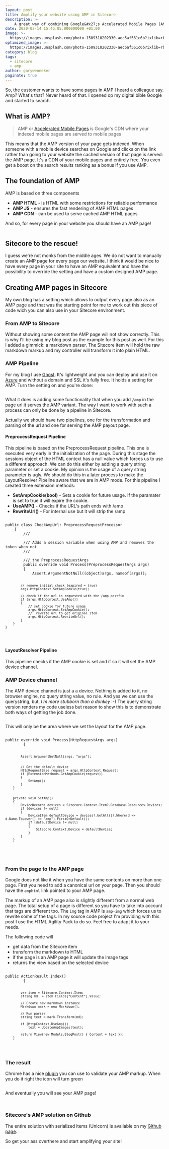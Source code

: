 ```yaml
---
layout: post
title: Amplify your website using AMP in Sitecore
description: >-
    A great way of combining Google&#x27;s Accelerated Mobile Pages (AMP) in Sitecore using this module to have every page in your Sitecore website an AMP page
date: 2020-02-14 15:46:05.000000000 +01:00
image: >-
  https://images.unsplash.com/photo-1509310202330-aec5af561c6b?ixlib=rb-0.3.5&q=80&fm=jpg&crop=entropy&cs=tinysrgb&w=1080&fit=max&ixid=eyJhcHBfaWQiOjExNzczfQ&s=3c0cf1a57c9cb78fa6d89a8738f17109
optimized_image: >-
  https://images.unsplash.com/photo-1509310202330-aec5af561c6b?ixlib=rb-0.3.5&q=80&fm=jpg&crop=entropy&cs=tinysrgb&w=1080&fit=max&ixid=eyJhcHBfaWQiOjExNzczfQ&s=3c0cf1a57c9cb78fa6d89a8738f17109
category: blog
tags:
  - sitecore
  - amp
author: garywenneker
paginate: true
---
```

<p>So, the customer wants to have some pages in AMP I heard a colleague say. Amp? What's that? Never heard of that. I opened op my digital bible Google and started to search.</p>
<h2 id="whatisamp">What is AMP?</h2>
<blockquote>
<p>AMP or <a href="https://www.ampproject.org/learn/overview/">Accelerated Mobile Pages</a> is Google's CDN where your indexed mobile pages are served to mobile pages</p>
</blockquote>
<p>This means that the AMP version of your page gets indexed. When someone with a mobile device searches on Google and clicks on the link rather than going to your website the cached version of that page is served: the AMP page. It's a CDN of your mobile pages and entirely free. You even get a boost on the search results ranking as a bonus if you use AMP.</p>
<h2 id="thefoundationofamp">The foundation of AMP</h2>
<p>AMP is based on three components</p>
<ul>
<li><strong>AMP HTML</strong> - is HTML with some restrictions for reliable performance</li>
<li><strong>AMP JS</strong> - ensures the fast rendering of AMP HTML pages</li>
<li><strong>AMP CDN</strong> - can be used to serve cached AMP HTML pages</li>
</ul>
<p>And so, for every page in your website you should have an AMP page!</p>
<p><img src="https://i.giphy.com/f2jS9VckmTzQQ.gif" alt=""></p>
<h2 id="sitecoretotherescue">Sitecore to the rescue!</h2>
<p>I guess we're not monks from the middle ages. We do not want to manually create an AMP page for every page our website. I think it would be nice to have every page in your site to have an AMP equivalent and have the possibility to override the setting and have a custom designed AMP page.</p>
<h2 id="creatingamppagesinsitecore">Creating AMP pages in Sitecore</h2>
<p>My own blog has a setting which allows to output every page also as an AMP page and that was the starting point for me to work out this piece of code wich you can also use in your Sitecore environment.</p>
<h3 id="fromamptositecore">From AMP to Sitecore</h3>
<p>Without showing some content the AMP page will not show correctly. This is why I'll be using my blog post as the example for this post as well. For this I added a gimmick: a markdown parser. The Sitecore item will hold the raw markdown markup and my controller will transform it into plain HTML.</p>
<h3 id="amppipeline">AMP Pipeline</h3>
<p>For my blog I use <a href="https://ghost.org/">Ghost</a>. It's lightweight and you can deploy and use it on <a href="https://azure.microsoft.com">Azure</a> and without a domain and SSL it's fully free. It holds a setting for AMP. Turn the setting on and you're done:</p>
<p><img src="https://gary.wenneker.org/content/images/2018/03/2018-03-25_0921.png" alt=""></p>
<p>What it does is adding some functionality that when you add <code>/amp</code> in the page url it serves the AMP variant. The way I want to work with such a process can only be done by a pipeline in Sitecore.</p>
<p>Actually we should have two pipelines, one for the transformation and parsing of the url and one for serving the AMP payout page.</p>
<h4 id="preprocessrequestpipeline">PreprocessRequest Pipeline</h4>
<p>This pipeline is based on the PreprocessRequest pipeline. This one is executed very early in the initialization of the page. During this stage the sessions object of the HTML context has a null value which forces us to use a different approach. We can do this either by adding a query string parameter or set a cookie. My opinion is the usage of a query string parameter is ugly. We should do this in a later process to make the LayoutResolver Pipeline aware that we are in AMP mode. For this pipeline I created three extension methods:</p>
<ul>
<li><strong>SetAmpCookie(bool)</strong> - Sets a cookie for future usage. If the paramater is set to true it will expire the cookie.</li>
<li><strong>UseAMP()</strong> - Checks if the URL's path ends with /amp</li>
<li><strong>RewriteUrl()</strong> - For internal use but it will strip the /amp</li>
</ul>
<pre class="line-numbers language-csharp"><code>
public class CheckAmpUrl: PreprocessRequestProcessor
    {
        /// <summary>
        /// Adds a session variable when using AMP and removes the token when not
        /// </summary>
        /// <param name="args">the PreprocessRequestArgs</param>
        public override void Process(PreprocessRequestArgs args)
        {
            Assert.ArgumentNotNull((object)args, nameof(args));

            // remove initial check (expired = true)
            args.HttpContext.SetAmpCookie(true);

            // check if the url is requested with the /amp postfix
            if (args.HttpContext.UseAmp())
            {
                // set cookie for future usage
                args.HttpContext.SetAmpCookie();
                //  rewrite url to get original item
                args.HttpContext.RewriteUrl();
            }
        }
    }
</code></pre>
<h4 id="layoutresolverpipeline">LayoutResolver Pipeline</h4>
<p>This pipeline checks if the AMP cookie is set and if so it will set the AMP device channel.</p>
<h3 id="ampdevicechannel">AMP Device channel</h3>
<p>The AMP device channel is just a a device. Nothing is added to it, no browser engine, no query string value, no rule. And yes we can use the querystring, but, <em>I'm more stubborn than a donkey</em> :-) The query string version renders my code useless but reason to show this is to demonstrate both ways of getting the job done.</p>
<p><img src="/content/images/2018/03/2018-03-25_1001.png" alt=""></p>
<p>This will only be the area where we set the layout for the AMP page.</p>
<pre class="line-numbers language-csharp"><code>
public override void Process(HttpRequestArgs args)
        {

            Assert.ArgumentNotNull(args, "args");


            // Get the default device
            HttpRequestBase request = args.HttpContext.Request;
            if (ExtensionMethods.GetAmpCookie(request))
            {
                SetAmp();
            }
        }

        
        private void SetAmp()
        {
            DeviceRecords devices = Sitecore.Context.Item?.Database.Resources.Devices;
            if (devices != null)
            {
                DeviceItem defaultDevice = devices?.GetAll()?.Where(d => d.Name.ToLower() == "amp").FirstOrDefault();
                if (defaultDevice != null)
                {
                    Sitecore.Context.Device = defaultDevice;
                }
            }
        }
</code></pre>
<p><img src="/content/images/2018/03/2018-03-25_0952.png" alt=""></p>
<h3 id="fromthepagetotheamppage">From the page to the AMP page</h3>
<p>Google does not like it when you have the same contents on more than one page. First you need to add a canonical url on your page. Then you should have the <code>amphtml</code> link pointed to your AMP page.</p>
<p>The markup of an AMP page also is slightly different from a normal web page. The total setup of a page is different so you have to take into account that tags are different too. The <code>img</code> tag in AMP is <code>amp-img</code> which forces us to rewrite some of the tags. In my source code project I'm providing with this post I use the HTML Agility Pack to do so. Feel free to adapt it to your needs.</p>
<p>The following code will</p>
<ul>
<li>get data from the Sitecore item</li>
<li>transform the markdown to HTML</li>
<li>if the page is an AMP page it will update the image tags</li>
<li>returns the view based on the selected device</li>
</ul>
<pre class="line-numbers language-csharp"><code>
public ActionResult Index()
        {

            var item = Sitecore.Context.Item;
            string md  = item.Fields["Content"].Value;

            // Create new markdown instance
            Markdown mark = new Markdown();

            // Run parser
            string text = mark.Transform(md);

            if (HttpContext.UseAmp())
                text = UpdateAmpImages(text);

            return View(new Models.BlogPost() { Content = text });
        }
</code></pre>
<h3 id="theresult">The result</h3>
<p>Chrome has a nice <a href="https://chrome.google.com/webstore/detail/amp-validator/nmoffdblmcmgeicmolmhobpoocbbmknc">plugin</a> you can use to validate your AMP markup. When you do it right the icon will turn green</p>
<p><img src="/content/images/2018/03/2018-03-25_1046.png" alt=""></p>
<p>And eventually you will see your AMP page!</p>
<p><img src="/content/images/2018/03/post.png" alt=""></p>
<p><img src="/content/images/2018/03/2018-03-25_1008.png" alt=""></p>
<h3 id="sitecoresampsolutionongithub">Sitecore's AMP solution on Github</h3>
<p>The entire solution with serialized items (Unicorn) is available on my <a href="https://github.com/GaryWenneker/Gary.Sitecore.AMP">Github page</a>.</p>
<p>So get your ass overthere and start amplifying your site!</p>
<p><img src="https://i.giphy.com/SwT2Pk15RH5m.gif" alt=""></p>
